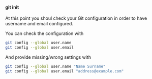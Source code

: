 #### git init

At this point you shoul check your Git configuration in order to have username
and email configured.

You can check the configuration with

```sh
git config --global user.name
git config --global user.email
```

And provide missing/wrong settings with

```sh
git config --global user.name "Name Surname"
git config --global user.email "address@example.com"
```
